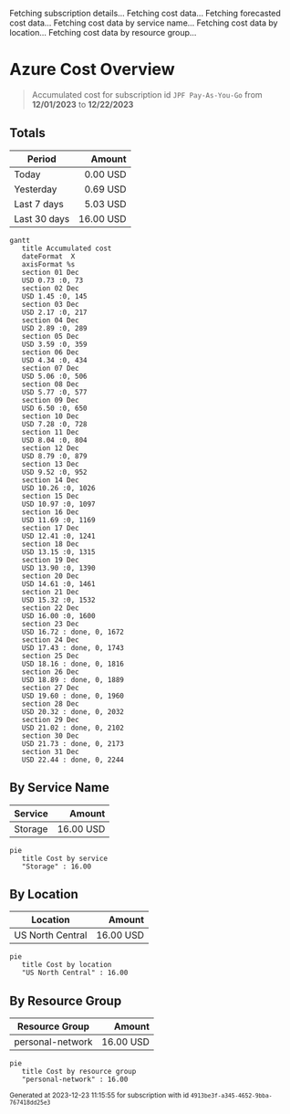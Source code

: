 Fetching subscription details...
Fetching cost data...
Fetching forecasted cost data...
Fetching cost data by service name...
Fetching cost data by location...
Fetching cost data by resource group...
# Azure Cost Overview

> Accumulated cost for subscription id `JPF Pay-As-You-Go` from **12/01/2023** to **12/22/2023**

## Totals

|Period|Amount|
|---|---:|
|Today|0.00 USD|
|Yesterday|0.69 USD|
|Last 7 days|5.03 USD|
|Last 30 days|16.00 USD|

```mermaid
gantt
   title Accumulated cost
   dateFormat  X
   axisFormat %s
   section 01 Dec
   USD 0.73 :0, 73
   section 02 Dec
   USD 1.45 :0, 145
   section 03 Dec
   USD 2.17 :0, 217
   section 04 Dec
   USD 2.89 :0, 289
   section 05 Dec
   USD 3.59 :0, 359
   section 06 Dec
   USD 4.34 :0, 434
   section 07 Dec
   USD 5.06 :0, 506
   section 08 Dec
   USD 5.77 :0, 577
   section 09 Dec
   USD 6.50 :0, 650
   section 10 Dec
   USD 7.28 :0, 728
   section 11 Dec
   USD 8.04 :0, 804
   section 12 Dec
   USD 8.79 :0, 879
   section 13 Dec
   USD 9.52 :0, 952
   section 14 Dec
   USD 10.26 :0, 1026
   section 15 Dec
   USD 10.97 :0, 1097
   section 16 Dec
   USD 11.69 :0, 1169
   section 17 Dec
   USD 12.41 :0, 1241
   section 18 Dec
   USD 13.15 :0, 1315
   section 19 Dec
   USD 13.90 :0, 1390
   section 20 Dec
   USD 14.61 :0, 1461
   section 21 Dec
   USD 15.32 :0, 1532
   section 22 Dec
   USD 16.00 :0, 1600
   section 23 Dec
   USD 16.72 : done, 0, 1672
   section 24 Dec
   USD 17.43 : done, 0, 1743
   section 25 Dec
   USD 18.16 : done, 0, 1816
   section 26 Dec
   USD 18.89 : done, 0, 1889
   section 27 Dec
   USD 19.60 : done, 0, 1960
   section 28 Dec
   USD 20.32 : done, 0, 2032
   section 29 Dec
   USD 21.02 : done, 0, 2102
   section 30 Dec
   USD 21.73 : done, 0, 2173
   section 31 Dec
   USD 22.44 : done, 0, 2244
```

## By Service Name

|Service|Amount|
|---|---:|
|Storage|16.00 USD|

```mermaid
pie
   title Cost by service
   "Storage" : 16.00
```

## By Location

|Location|Amount|
|---|---:|
|US North Central|16.00 USD|

```mermaid
pie
   title Cost by location
   "US North Central" : 16.00
```

## By Resource Group

|Resource Group|Amount|
|---|---:|
|personal-network|16.00 USD|

```mermaid
pie
   title Cost by resource group
   "personal-network" : 16.00
```

<sup>Generated at 2023-12-23 11:15:55 for subscription with id `4913be3f-a345-4652-9bba-767418dd25e3`</sup>
